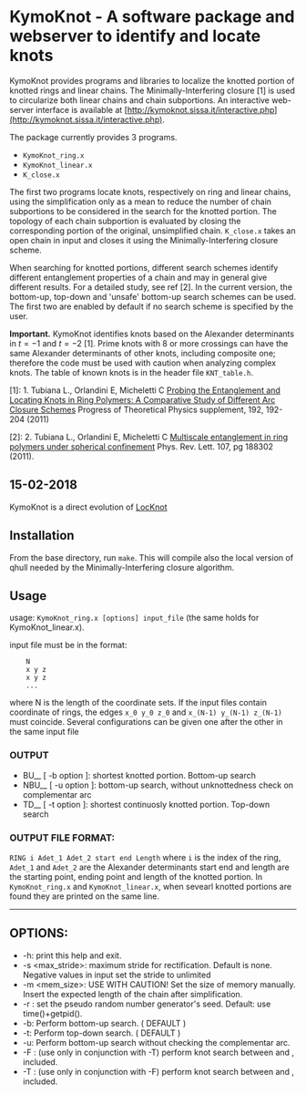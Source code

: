 # KymoKnot - A software package and webserver to identify and locate knots

KymoKnot provides programs and libraries to localize the knotted portion of knotted rings and linear chains. The Minimally-Interfering closure [1] is used to circularize both linear chains and chain subportions. An interactive web-server interface is available at [http://kymoknot.sissa.it/interactive.php](http://kymoknot.sissa.it/interactive.php).

The package currently provides 3 programs.

* `KymoKnot_ring.x`
* `KymoKnot_linear.x`
* `K_close.x`


The first two programs locate knots, respectively on ring and linear chains, using the simplification only as a mean to reduce the number of chain subportions to be considered in the search for the knotted portion. The topology of each chain subportion is evaluated by closing the corresponding portion of the original, unsimplified chain.  `K_close.x` takes an open chain in input and closes it using the Minimally-Interfering closure scheme.

When searching for knotted portions, different search schemes identify different entanglement properties of a chain and may in general give different results.  For a detailed study, see ref [2].  In the current version, the bottom-up, top-down and  'unsafe' bottom-up search schemes can be used. The first two are enabled by default if no search scheme is specified by the user.

**Important.** KymoKnot identifies knots based on the Alexander determinants in $t=-1$ and $t=-2$ [1]. Prime knots with 8 or more crossings can have the same Alexander determinants of other knots, including composite one; therefore the
code must be used with caution when analyzing complex knots.  The table of known knots is in the header file `KNT_table.h`.

[1]: 1. Tubiana L., Orlandini E, Micheletti C
[Probing the Entanglement and Locating Knots in Ring Polymers: A Comparative Study of Different Arc Closure Schemes](http://ptp.ipap.jp/link?PTPS/191/192) Progress of Theoretical Physics supplement, 192, 192-204 (2011)


[2]: 2. Tubiana L., Orlandini E, Micheletti C
[Multiscale entanglement in ring polymers under spherical confinement](http://prl.aps.org/pdf/PRL/v107/i18/e188302)
Phys. Rev. Lett. 107, pg 188302 (2011).


## 15-02-2018 

KymoKnot is a direct evolution of [LocKnot](https://bitbucket.org/locknot/locknot)

## Installation
From the base directory, run `make`. This will compile also the local version of qhull needed by the Minimally-Interfering closure algorithm.

## Usage
usage: `KymoKnot_ring.x [options] input_file` (the same holds for KymoKnot_linear.x).

input file must be in the format:

        N
        x y z
        x y z
        ...
where N is the length of the coordinate sets.  If the input files contain coordinate of rings, the edges `x_0 y_0 z_0` and `x_(N-1) y_(N-1) z_(N-1)` must coincide.  Several configurations can be given one after the other in the same input file

### OUTPUT
- BU__  [ -b option ]: shortest knotted portion. Bottom-up search
- NBU__ [ -u option ]:  bottom-up search, without unknottedness check on complementar arc
- TD__  [ -t option ]: shortest continuosly knotted portion. Top-down search

### OUTPUT FILE FORMAT:
 `RING i Adet_1 Adet_2 start end Length` where `i` is the index of the ring, `Adet_1` and `Adet_2` are the Alexander determinants start end and length are the starting point, ending point and length of the knotted portion.  In `KymoKnot_ring.x` and `KymoKnot_linear.x`, when sevearl knotted portions are found they are printed on the same line.

-------------------------------------------------------
## OPTIONS:
* -h:              print this help and exit.
* -s <max_stride>:         maximum stride for rectification. Default is none. Negative values in input set the stride to unlimited
* -m <mem_size>:   USE WITH CAUTION! Set the size of memory manually. Insert the expected length of the chain after simplification.
* -r <seed>:       set the pseudo random number generator's seed. Default: use time()+getpid().
* -b:      		Perform bottom-up search. ( DEFAULT )
* -t:      		Perform top-down search.  ( DEFAULT )
* -u:      		Perform bottom-up search without checking the complementar arc.
* -F <start>: (use only in conjunction with -T) perform knot search between <start> and <end>, included.
* -T <end>: 	(use only in conjunction with -F) perform knot search between <start> and <end>, included.
